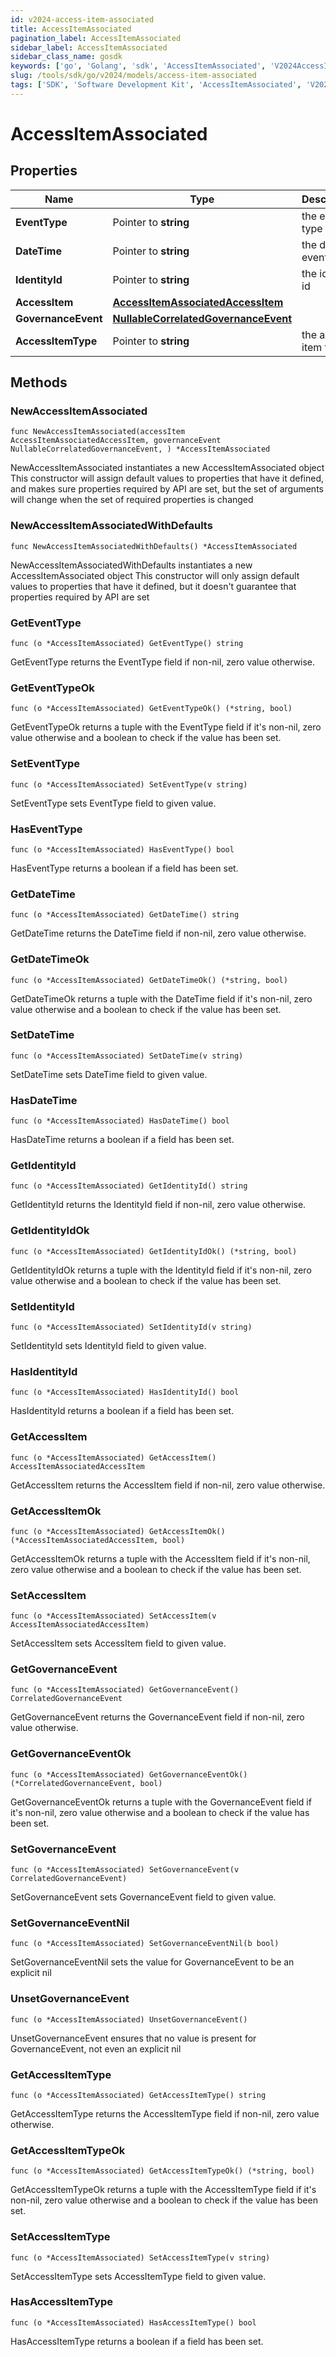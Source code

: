 ```yaml
---
id: v2024-access-item-associated
title: AccessItemAssociated
pagination_label: AccessItemAssociated
sidebar_label: AccessItemAssociated
sidebar_class_name: gosdk
keywords: ['go', 'Golang', 'sdk', 'AccessItemAssociated', 'V2024AccessItemAssociated'] 
slug: /tools/sdk/go/v2024/models/access-item-associated
tags: ['SDK', 'Software Development Kit', 'AccessItemAssociated', 'V2024AccessItemAssociated']
---
```


# AccessItemAssociated

## Properties

Name | Type | Description | Notes
------------ | ------------- | ------------- | -------------
**EventType** | Pointer to **string** | the event type | [optional] 
**DateTime** | Pointer to **string** | the date of event | [optional] 
**IdentityId** | Pointer to **string** | the identity id | [optional] 
**AccessItem** | [**AccessItemAssociatedAccessItem**](access-item-associated-access-item) |  | 
**GovernanceEvent** | [**NullableCorrelatedGovernanceEvent**](correlated-governance-event) |  | 
**AccessItemType** | Pointer to **string** | the access item type | [optional] 

## Methods

### NewAccessItemAssociated

`func NewAccessItemAssociated(accessItem AccessItemAssociatedAccessItem, governanceEvent NullableCorrelatedGovernanceEvent, ) *AccessItemAssociated`

NewAccessItemAssociated instantiates a new AccessItemAssociated object
This constructor will assign default values to properties that have it defined,
and makes sure properties required by API are set, but the set of arguments
will change when the set of required properties is changed

### NewAccessItemAssociatedWithDefaults

`func NewAccessItemAssociatedWithDefaults() *AccessItemAssociated`

NewAccessItemAssociatedWithDefaults instantiates a new AccessItemAssociated object
This constructor will only assign default values to properties that have it defined,
but it doesn't guarantee that properties required by API are set

### GetEventType

`func (o *AccessItemAssociated) GetEventType() string`

GetEventType returns the EventType field if non-nil, zero value otherwise.

### GetEventTypeOk

`func (o *AccessItemAssociated) GetEventTypeOk() (*string, bool)`

GetEventTypeOk returns a tuple with the EventType field if it's non-nil, zero value otherwise
and a boolean to check if the value has been set.

### SetEventType

`func (o *AccessItemAssociated) SetEventType(v string)`

SetEventType sets EventType field to given value.

### HasEventType

`func (o *AccessItemAssociated) HasEventType() bool`

HasEventType returns a boolean if a field has been set.

### GetDateTime

`func (o *AccessItemAssociated) GetDateTime() string`

GetDateTime returns the DateTime field if non-nil, zero value otherwise.

### GetDateTimeOk

`func (o *AccessItemAssociated) GetDateTimeOk() (*string, bool)`

GetDateTimeOk returns a tuple with the DateTime field if it's non-nil, zero value otherwise
and a boolean to check if the value has been set.

### SetDateTime

`func (o *AccessItemAssociated) SetDateTime(v string)`

SetDateTime sets DateTime field to given value.

### HasDateTime

`func (o *AccessItemAssociated) HasDateTime() bool`

HasDateTime returns a boolean if a field has been set.

### GetIdentityId

`func (o *AccessItemAssociated) GetIdentityId() string`

GetIdentityId returns the IdentityId field if non-nil, zero value otherwise.

### GetIdentityIdOk

`func (o *AccessItemAssociated) GetIdentityIdOk() (*string, bool)`

GetIdentityIdOk returns a tuple with the IdentityId field if it's non-nil, zero value otherwise
and a boolean to check if the value has been set.

### SetIdentityId

`func (o *AccessItemAssociated) SetIdentityId(v string)`

SetIdentityId sets IdentityId field to given value.

### HasIdentityId

`func (o *AccessItemAssociated) HasIdentityId() bool`

HasIdentityId returns a boolean if a field has been set.

### GetAccessItem

`func (o *AccessItemAssociated) GetAccessItem() AccessItemAssociatedAccessItem`

GetAccessItem returns the AccessItem field if non-nil, zero value otherwise.

### GetAccessItemOk

`func (o *AccessItemAssociated) GetAccessItemOk() (*AccessItemAssociatedAccessItem, bool)`

GetAccessItemOk returns a tuple with the AccessItem field if it's non-nil, zero value otherwise
and a boolean to check if the value has been set.

### SetAccessItem

`func (o *AccessItemAssociated) SetAccessItem(v AccessItemAssociatedAccessItem)`

SetAccessItem sets AccessItem field to given value.


### GetGovernanceEvent

`func (o *AccessItemAssociated) GetGovernanceEvent() CorrelatedGovernanceEvent`

GetGovernanceEvent returns the GovernanceEvent field if non-nil, zero value otherwise.

### GetGovernanceEventOk

`func (o *AccessItemAssociated) GetGovernanceEventOk() (*CorrelatedGovernanceEvent, bool)`

GetGovernanceEventOk returns a tuple with the GovernanceEvent field if it's non-nil, zero value otherwise
and a boolean to check if the value has been set.

### SetGovernanceEvent

`func (o *AccessItemAssociated) SetGovernanceEvent(v CorrelatedGovernanceEvent)`

SetGovernanceEvent sets GovernanceEvent field to given value.


### SetGovernanceEventNil

`func (o *AccessItemAssociated) SetGovernanceEventNil(b bool)`

 SetGovernanceEventNil sets the value for GovernanceEvent to be an explicit nil

### UnsetGovernanceEvent
`func (o *AccessItemAssociated) UnsetGovernanceEvent()`

UnsetGovernanceEvent ensures that no value is present for GovernanceEvent, not even an explicit nil
### GetAccessItemType

`func (o *AccessItemAssociated) GetAccessItemType() string`

GetAccessItemType returns the AccessItemType field if non-nil, zero value otherwise.

### GetAccessItemTypeOk

`func (o *AccessItemAssociated) GetAccessItemTypeOk() (*string, bool)`

GetAccessItemTypeOk returns a tuple with the AccessItemType field if it's non-nil, zero value otherwise
and a boolean to check if the value has been set.

### SetAccessItemType

`func (o *AccessItemAssociated) SetAccessItemType(v string)`

SetAccessItemType sets AccessItemType field to given value.

### HasAccessItemType

`func (o *AccessItemAssociated) HasAccessItemType() bool`

HasAccessItemType returns a boolean if a field has been set.



